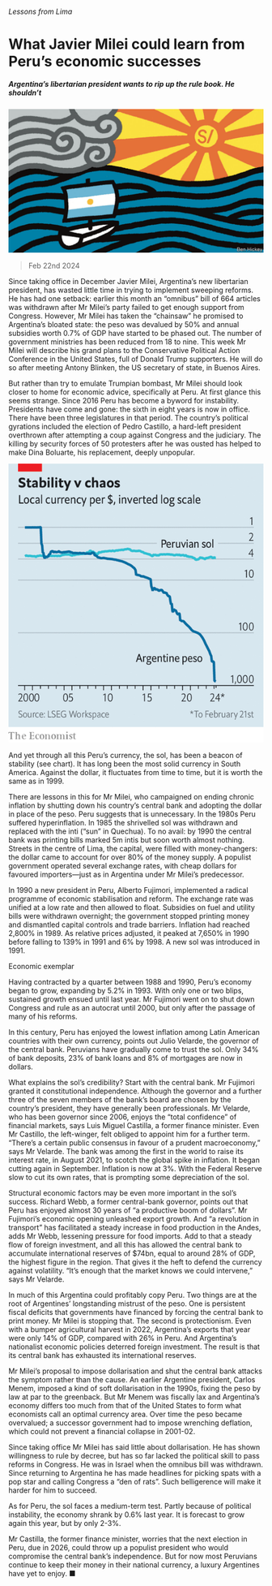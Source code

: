 ###### Lessons from Lima

# What Javier Milei could learn from Peru’s economic successes 

##### Argentina’s libertarian president wants to rip up the rule book. He shouldn’t 

![image](images/20240224_AMD001.jpg) 

> Feb 22nd 2024 

Since taking office in December Javier Milei, Argentina’s new libertarian president, has wasted little time in trying to implement sweeping reforms. He has had one setback: earlier this month an “omnibus” bill of 664 articles was withdrawn after Mr Milei’s party failed to get enough support from Congress. However, Mr Milei has taken the “chainsaw” he promised to Argentina’s bloated state: the peso was devalued by 50% and annual subsidies worth 0.7% of GDP have started to be phased out. The number of government ministries has been reduced from 18 to nine. This week Mr Milei will describe his grand plans to the Conservative Political Action Conference in the United States, full of Donald Trump supporters. He will do so after meeting Antony Blinken, the US secretary of state, in Buenos Aires. 

But rather than try to emulate Trumpian bombast, Mr Milei should look closer to home for economic advice, specifically at Peru. At first glance this seems strange. Since 2016 Peru has become a byword for instability. Presidents have come and gone: the sixth in eight years is now in office. There have been three legislatures in that period. The country’s political gyrations included the election of Pedro Castillo, a hard-left president overthrown after attempting a coup against Congress and the judiciary. The killing by security forces of 50 protesters after he was ousted has helped to make Dina Boluarte, his replacement, deeply unpopular. 

![image](images/20240224_AMC479.png) 


And yet through all this Peru’s currency, the sol, has been a beacon of stability (see chart). It has long been the most solid currency in South America. Against the dollar, it fluctuates from time to time, but it is worth the same as in 1999.

There are lessons in this for Mr Milei, who campaigned on ending chronic inflation by shutting down his country’s central bank and adopting the dollar in place of the peso. Peru suggests that is unnecessary. In the 1980s Peru suffered hyperinflation. In 1985 the shrivelled sol was withdrawn and replaced with the inti (“sun” in Quechua). To no avail: by 1990 the central bank was printing bills marked 5m intis but soon worth almost nothing. Streets in the centre of Lima, the capital, were filled with money-changers: the dollar came to account for over 80% of the money supply. A populist government operated several exchange rates, with cheap dollars for favoured importers—just as in Argentina under Mr Milei’s predecessor.

In 1990 a new president in Peru, Alberto Fujimori, implemented a radical programme of economic stabilisation and reform. The exchange rate was unified at a low rate and then allowed to float. Subsidies on fuel and utility bills were withdrawn overnight; the government stopped printing money and dismantled capital controls and trade barriers. Inflation had reached 2,800% in 1989. As relative prices adjusted, it peaked at 7,650% in 1990 before falling to 139% in 1991 and 6% by 1998. A new sol was introduced in 1991.

Economic exemplar

Having contracted by a quarter between 1988 and 1990, Peru’s economy began to grow, expanding by 5.2% in 1993. With only one or two blips, sustained growth ensued until last year. Mr Fujimori went on to shut down Congress and rule as an autocrat until 2000, but only after the passage of many of his reforms. 

In this century, Peru has enjoyed the lowest inflation among Latin American countries with their own currency, points out Julio Velarde, the governor of the central bank. Peruvians have gradually come to trust the sol. Only 34% of bank deposits, 23% of bank loans and 8% of mortgages are now in dollars.

What explains the sol’s credibility? Start with the central bank. Mr Fujimori granted it constitutional independence. Although the governor and a further three of the seven members of the bank’s board are chosen by the country’s president, they have generally been professionals. Mr Velarde, who has been governor since 2006, enjoys the “total confidence” of financial markets, says Luis Miguel Castilla, a former finance minister. Even Mr Castillo, the left-winger, felt obliged to appoint him for a further term. “There’s a certain public consensus in favour of a prudent macroeconomy,” says Mr Velarde. The bank was among the first in the world to raise its interest rate, in August 2021, to scotch the global spike in inflation. It began cutting again in September. Inflation is now at 3%. With the Federal Reserve slow to cut its own rates, that is prompting some depreciation of the sol.

Structural economic factors may be even more important in the sol’s success. Richard Webb, a former central-bank governor, points out that Peru has enjoyed almost 30 years of “a productive boom of dollars”. Mr Fujimori’s economic opening unleashed export growth. And “a revolution in transport” has facilitated a steady increase in food production in the Andes, adds Mr Webb, lessening pressure for food imports. Add to that a steady flow of foreign investment, and all this has allowed the central bank to accumulate international reserves of $74bn, equal to around 28% of GDP, the highest figure in the region. That gives it the heft to defend the currency against volatility. “It’s enough that the market knows we could intervene,” says Mr Velarde.

In much of this Argentina could profitably copy Peru. Two things are at the root of Argentines’ longstanding mistrust of the peso. One is persistent fiscal deficits that governments have financed by forcing the central bank to print money. Mr Milei is stopping that. The second is protectionism. Even with a bumper agricultural harvest in 2022, Argentina’s exports that year were only 14% of GDP, compared with 26% in Peru. And Argentina’s nationalist economic policies deterred foreign investment. The result is that its central bank has exhausted its international reserves.

Mr Milei’s proposal to impose dollarisation and shut the central bank attacks the symptom rather than the cause. An earlier Argentine president, Carlos Menem, imposed a kind of soft dollarisation in the 1990s, fixing the peso by law at par to the greenback. But Mr Menem was fiscally lax and Argentina’s economy differs too much from that of the United States to form what economists call an optimal currency area. Over time the peso became overvalued; a successor government had to impose wrenching deflation, which could not prevent a financial collapse in 2001-02.

Since taking office Mr Milei has said little about dollarisation. He has shown willingness to rule by decree, but has so far lacked the political skill to pass reforms in Congress. He was in Israel when the omnibus bill was withdrawn. Since returning to Argentina he has made headlines for picking spats with a pop star and calling Congress a “den of rats”. Such belligerence will make it harder for him to succeed. 

As for Peru, the sol faces a medium-term test. Partly because of political instability, the economy shrank by 0.6% last year. It is forecast to grow again this year, but by only 2-3%. 

Mr Castilla, the former finance minister, worries that the next election in Peru, due in 2026, could throw up a populist president who would compromise the central bank’s independence. But for now most Peruvians continue to keep their money in their national currency, a luxury Argentines have yet to enjoy. ■

